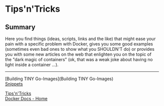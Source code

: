 # Tips'n'Tricks

## Summary
Here you find things (ideas, scripts, links and the like) that might ease your pain with a specific problem with Docker, 
gives you some good examples (sometimes even bad ones to show what you SHOULDN'T do)  or provides you with some 
new articles on the web that enlighten you on the topic of the "dark magic of containers" (ok, that was a 
weak joke about having no light inside a container ...).

---

[Building TINY Go-Images](Building TINY Go-Images)  
[Snippets](Snippets)  

[Tips'n'Tricks](Tips'n'Tricks)  
[Docker Docs - Home](../wiki/Home)  

